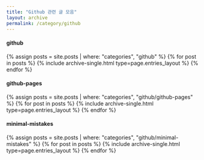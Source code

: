 ```yaml
---
title: "Github 관련 글 모음"
layout: archive
permalink: /category/github
---
```


#### github
{% assign posts = site.posts | where: "categories", "github" %}
{% for post in posts %} {% include archive-single.html type=page.entries_layout %} {% endfor %}

#### github-pages
{% assign posts = site.posts | where: "categories", "github/github-pages" %}
{% for post in posts %} {% include archive-single.html type=page.entries_layout %} {% endfor %}

#### minimal-mistakes
{% assign posts = site.posts | where: "categories", "github/minimal-mistakes" %}
{% for post in posts %} {% include archive-single.html type=page.entries_layout %} {% endfor %}